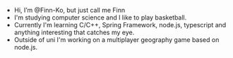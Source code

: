 - Hi, I’m @Finn-Ko, but just call me Finn
- I'm studying computer science and I like to play basketball.
- Currently I'm learning C/C++, Spring Framework, node.js, typescript and anything interesting that catches my eye.
- Outside of uni I'm working on a multiplayer geography game based on node.js.

<!---
Finn-Ko/Finn-Ko is a ✨ special ✨ repository because its `README.md` (this file) appears on your GitHub profile.
You can click the Preview link to take a look at your changes.
--->
